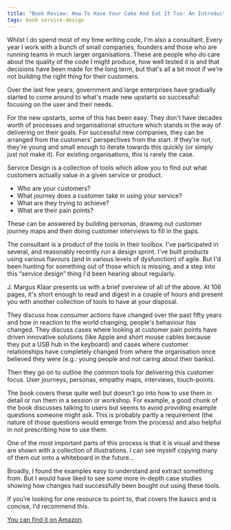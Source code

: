 ```yaml
---
title: "Book Review: How To Have Your Cake And Eat It Too: An Introduction to Service Design"
tags: book service-design
---
```


Whilst I do spend most of my time writing code, I'm also a consultant. Every
year I work with a bunch of small companies, founders and those who are running
teams in much larger organisations. These are people who _do_ care about the
quality of the code I might produce, how well tested it is and that decisions
have been made for the long term, but that's all a bit moot if we’re not
building the right thing for their customers.

Over the last few years, government and large enterprises have gradually
started to come around to what's made new upstarts so successful: focusing on
the user and their needs.

For the new upstarts, some of this has been easy. They don't have decades worth
of processes and organisational structure which stands in the way of delivering
on their goals. For successful new companies, they can be arranged from the
customers' perspectives from the start. If they're not, they're young and small
enough to iterate towards this quickly (or simply just not make it). For
existing organisations, this is rarely the case.

Service Design is a collection of tools which allow you to find out what
customers actually value in a given service or product.

* Who are your customers?
* What journey does a customer take in using your service?
* What are they trying to achieve?
* What are their pain points?

These can be answered by building personas, drawing out customer journey maps
and then doing customer interviews to fill in the gaps.

The consultant is a product of the tools in their toolbox. I've participated in
several, and reasonably recently run a design sprint. I've built products using
various flavours (and in various levels of dysfunction) of agile. But I'd
been hunting for something out of those which is missing, and a step into this
“service design” thing I'd been hearing about regularly.

J. Margus Klaar presents us with a brief overview of all of the above. At 106
pages, it's short enough to read and digest in a couple of hours and present
you with another collection of tools to have at your disposal.

They discuss how consumer actions have changed over the past fifty years and
how in reaction to the world changing, people's behaviour has changed. They
discuss cases where looking at customer pain points have driven innovative
solutions (like Apple and short mouse cables because they put a USB hub in the
keyboard) and cases where customer relationships have completely changed from
where the organisation once believed they were (e.g.: young people and not
caring about their banks).

Then they go on to outline the common tools for delivering this customer focus.
User journeys, personas, empathy maps, interviews, touch-points.

The book covers these quite well but doesn't go into how to use them in detail
or run them in a session or workshop. For example, a good chunk of the book
discusses talking to users but seems to avoid providing example questions
someone might ask. This is probably partly a requirement (the nature of those
questions would emerge from the process) and also helpful in not prescribing
how to use them.

One of the most important parts of this process is that it is visual and these
are shown with a collection of illustrations. I can see myself copying many of
them out onto a whiteboard in the future…

Broadly, I found the examples easy to understand and extract something from.
But I would have liked to see some more in-depth case studies showing how
changes had successfully been bought out using these tools.

If you’re looking for one resource to point to, that covers the basics and is
concise, I'd recommend this.

[You can find it on Amazon][amazon].

[amazon]: https://www.amazon.co.uk/dp/9063693818/ref=as_li_ss_tl?ie=UTF8&linkCode=ll1&tag=nisbl-21&linkId=41b826ae83227eff6db38826139cbbd7
